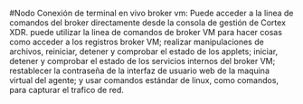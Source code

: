 #Nodo
Conexión de terminal en vivo broker vm: Puede acceder a la linea de comandos del broker directamente desde la consola de gestión de Cortex XDR. puede utilizar la linea de comandos de broker VM para hacer cosas como acceder a los registros broker VM; realizar manipulaciones de archivos, reiniciar, detener y comprobar el estado de los applets; iniciar, detener y comprobar el estado de los servicios internos del broker VM; restablecer la contraseña de la interfaz de usuario web de la maquina virtual del agente; y usar comandos estándar de linux, como comandos, para capturar el trafico de red.